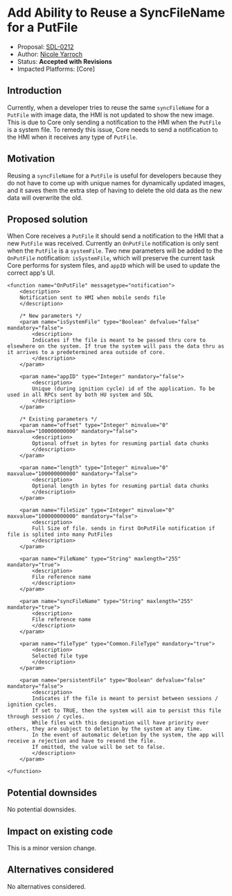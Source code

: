 # Add Ability to Reuse a SyncFileName for a PutFile

* Proposal: [SDL-0212](0212-add-ability-to-reuse-a-syncfilename-for-a-putfile.md)
* Author: [Nicole Yarroch](https://github.com/NicoleYarroch)
* Status: **Accepted with Revisions**
* Impacted Platforms: [Core]

## Introduction

Currently, when a developer tries to reuse the same `syncFileName` for a `PutFile` with image data, the HMI is not updated to show the new image. This is due to Core only sending a notification to the HMI when the `PutFile` is a system file. To remedy this issue, Core needs to send a notification to the HMI when it receives any type of `PutFile`.    

## Motivation

Reusing a `syncFileName` for a `PutFile` is useful for developers because they do not have to come up with unique names for dynamically updated images, and it saves them the extra step of having to delete the old data as the new data will overwrite the old.

## Proposed solution

When Core receives a `PutFile` it should send a notification to the HMI that a new `PutFile` was received. Currently an `OnPutFile` notification is only sent when the `PutFile` is a `systemFile`. Two new parameters will be added to the `OnPutFile` notification: `isSystemFile`, which will preserve the current task Core performs for system files, and `appID` which will be used to update the correct app's UI.

```
<function name="OnPutFile" messagetype="notification">
    <description>
    Notification sent to HMI when mobile sends file
    </description>
    
    /* New parameters */
    <param name="isSystemFile" type="Boolean" defvalue="false" mandatory="false">
        <description>
        Indicates if the file is meant to be passed thru core to elsewhere on the system. If true the system will pass the data thru as it arrives to a predetermined area outside of core.
        </description>
    </param>

    <param name="appID" type="Integer" mandatory="false">
        <description>
        Unique (during ignition cycle) id of the application. To be used in all RPCs sent by both HU system and SDL
        </description>
    </param>
    
    /* Existing parameters */
    <param name="offset" type="Integer" minvalue="0" maxvalue="100000000000" mandatory="false">
        <description>
        Optional offset in bytes for resuming partial data chunks
        </description>
    </param>
    
    <param name="length" type="Integer" minvalue="0" maxvalue="100000000000" mandatory="false">
        <description>
        Optional length in bytes for resuming partial data chunks
        </description>
    </param>
    
    <param name="fileSize" type="Integer" minvalue="0" maxvalue="100000000000" mandatory="false">
        <description>
        Full Size of file. sends in first OnPutFile notification if file is splited into many PutFiles
        </description>
    </param>
    
    <param name="FileName" type="String" maxlength="255" mandatory="true">
        <description>
        File reference name
        </description>
    </param>
    
    <param name="syncFileName" type="String" maxlength="255" mandatory="true">
        <description>
        File reference name
        </description>
    </param>
    
    <param name="fileType" type="Common.FileType" mandatory="true">
        <description>
        Selected file type
        </description>
    </param>
    
    <param name="persistentFile" type="Boolean" defvalue="false" mandatory="false">
        <description>
        Indicates if the file is meant to persist between sessions / ignition cycles.
        If set to TRUE, then the system will aim to persist this file through session / cycles.
        While files with this designation will have priority over others, they are subject to deletion by the system at any time.
        In the event of automatic deletion by the system, the app will receive a rejection and have to resend the file.
        If omitted, the value will be set to false.
        </description>
    </param>

</function>
```

## Potential downsides

No potential downsides.

## Impact on existing code

This is a minor version change.

## Alternatives considered

No alternatives considered.

